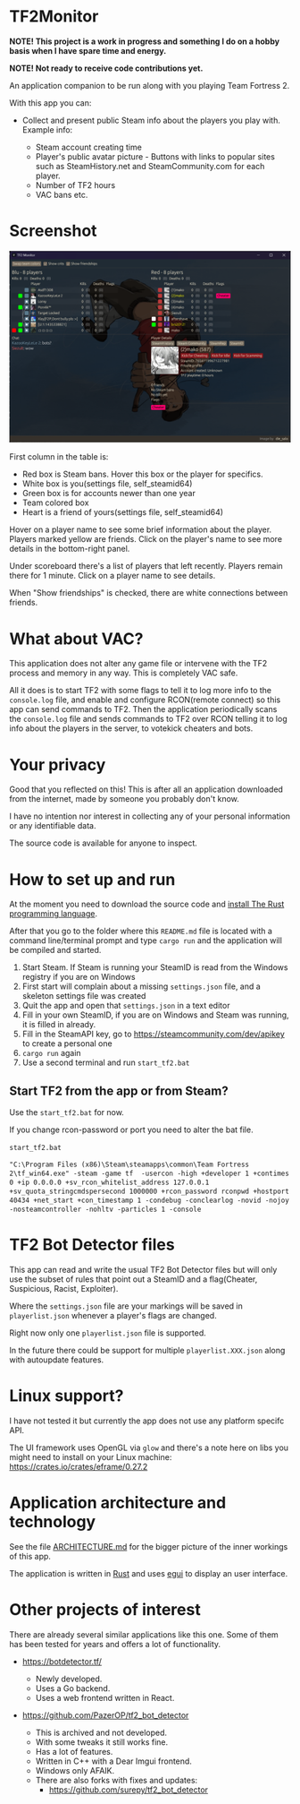 # TF2Monitor

**NOTE! This project is a work in progress and something I do on a hobby basis when I have spare time and energy.**

**NOTE! Not ready to receive code contributions yet.**

An application companion to be run along with you playing Team Fortress 2.

With this app you can:

- Collect and present public Steam info about the players you play with. Example info:

  - Steam account creating time
  - Player's public avatar picture - Buttons with links to popular sites such as SteamHistory.net and SteamCommunity.com for each player.
  - Number of TF2 hours
  - VAC bans etc.

# Screenshot

![Alt text](/screenshots/TF2Monitor.png?raw=true "TF2Monitor")

First column in the table is:

- Red box is Steam bans. Hover this box or the player for specifics.
- White box is you(settings file, self_steamid64)
- Green box is for accounts newer than one year
- Team colored box
- Heart is a friend of yours(settings file, self_steamid64)

Hover on a player name to see some brief information about the player. Players marked yellow are friends. Click on the player's name to see more details in the bottom-right panel.

Under scoreboard there's a list of players that left recently. Players remain there for 1 minute. Click on a player name to see details.

When "Show friendships" is checked, there are white connections between friends.

# What about VAC?

This application does not alter any game file or intervene with the TF2 process and memory in any way. This is completely VAC safe.

All it does is to start TF2 with some flags to tell it to log more info to the `console.log` file, and enable and configure RCON(remote connect) so this app can send commands to TF2. Then the application periodically scans the `console.log` file and sends commands to TF2 over RCON telling it to log info about the players in the server, to votekick cheaters and bots.

# Your privacy

Good that you reflected on this! This is after all an application downloaded from the internet, made by someone you probably don't know.

I have no intention nor interest in collecting any of your personal information or any identifiable data.

The source code is available for anyone to inspect.

# How to set up and run

At the moment you need to download the source code and [install The Rust programming language](https://www.rust-lang.org/tools/install).

After that you go to the folder where this `README.md` file is located with a command line/terminal prompt and type `cargo run` and the application will be compiled and started.

1. Start Steam. If Steam is running your SteamID is read from the Windows registry if you are on Windows
2. First start will complain about a missing `settings.json` file, and a skeleton settings file was created
3. Quit the app and open that `settings.json` in a text editor
4. Fill in your own SteamID, if you are on Windows and Steam was running, it is filled in already.
5. Fill in the SteamAPI key, go to https://steamcommunity.com/dev/apikey to create a personal one
6. `cargo run` again
7. Use a second terminal and run `start_tf2.bat`

## Start TF2 from the app or from Steam?

Use the `start_tf2.bat` for now.

If you change rcon-password or port you need to alter the bat file.

`start_tf2.bat`

```
"C:\Program Files (x86)\Steam\steamapps\common\Team Fortress 2\tf_win64.exe" -steam -game tf  -usercon -high +developer 1 +contimes 0 +ip 0.0.0.0 +sv_rcon_whitelist_address 127.0.0.1 +sv_quota_stringcmdspersecond 1000000 +rcon_password rconpwd +hostport 40434 +net_start +con_timestamp 1 -condebug -conclearlog -novid -nojoy -nosteamcontroller -nohltv -particles 1 -console
```

# TF2 Bot Detector files

This app can read and write the usual TF2 Bot Detector files but will only use the subset of rules that point out a SteamID and a flag(Cheater, Suspicious, Racist, Exploiter).

Where the `settings.json` file are your markings will be saved in `playerlist.json` whenever a player's flags are changed.

Right now only one `playerlist.json` file is supported.

In the future there could be support for multiple `playerlist.XXX.json` along with autoupdate features.

# Linux support?

I have not tested it but currently the app does not use any platform specifc API.

The UI framework uses OpenGL via `glow` and there's a note here on libs you might need to install on your Linux machine:
https://crates.io/crates/eframe/0.27.2

# Application architecture and technology

See the file [ARCHITECTURE.md](/ARCHITECTURE.md) for the bigger picture of the inner workings of this app.

The application is written in [Rust](https://www.rust-lang.org/) and uses [egui](https://www.egui.rs/) to display an user interface.

# Other projects of interest

There are already several similar applications like this one. Some of them has been tested for years and offers a lot of functionality.

- https://botdetector.tf/

  - Newly developed.
  - Uses a Go backend.
  - Uses a web frontend written in React.

- https://github.com/PazerOP/tf2_bot_detector

  - This is archived and not developed.
  - With some tweaks it still works fine.
  - Has a lot of features.
  - Written in C++ with a Dear Imgui frontend.
  - Windows only AFAIK.
  - There are also forks with fixes and updates:
    - https://github.com/surepy/tf2_bot_detector
